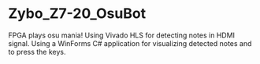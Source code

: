 # Zybo_Z7-20_OsuBot
FPGA plays osu mania! Using Vivado HLS for detecting notes in HDMI signal. Using a WinForms C# application for visualizing detected notes and to press the keys.
